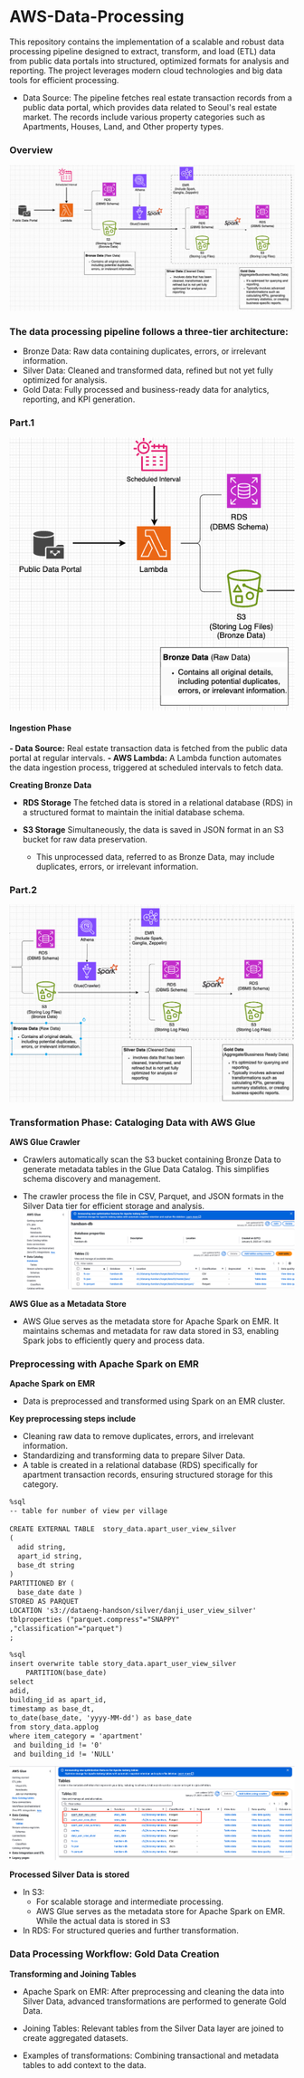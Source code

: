 # AWS-Data-Processing
This repository contains the implementation of a scalable and robust data processing pipeline designed to extract, transform, and load (ETL) data from public data portals into structured, optimized formats for analysis and reporting. The project leverages modern cloud technologies and big data tools for efficient processing.

- Data Source: The pipeline fetches real estate transaction records from a public data portal, which provides data related to Seoul's real estate market. The records include various property categories such as Apartments, Houses, Land, and Other property types.


### Overview

![](images/overview.png)
### The data processing pipeline follows a three-tier architecture:
- Bronze Data: Raw data containing duplicates, errors, or irrelevant information.
- Silver Data: Cleaned and transformed data, refined but not yet fully optimized for analysis.
- Gold Data: Fully processed and business-ready data for analytics, reporting, and KPI generation.

### Part.1

![](images/part1.png)

#### Ingestion Phase

**- Data Source:** Real estate transaction data is fetched from the public data portal at regular intervals.
**- AWS Lambda:** A Lambda function automates the data ingestion process, triggered at scheduled intervals to fetch data.

**Creating Bronze Data**

- **RDS Storage** The fetched data is stored in a relational database (RDS) in a structured format to maintain the initial database schema.

- **S3 Storage** Simultaneously, the data is saved in JSON format in an S3 bucket for raw data preservation.
    - This unprocessed data, referred to as Bronze Data, may include duplicates, errors, or irrelevant information.

### Part.2

![](images/part2.png)
### Transformation Phase: Cataloging Data with AWS Glue

**AWS Glue Crawler**
- Crawlers automatically scan the S3 bucket containing Bronze Data to generate metadata tables in the Glue Data Catalog. This simplifies schema discovery and management.

- The crawler process the file in CSV, Parquet, and JSON formats in the Silver Data tier for efficient storage and analysis.
![](images/athena.png)

**AWS Glue as a Metadata Store**
- AWS Glue serves as the metadata store for Apache Spark on EMR. It maintains schemas and metadata for raw data stored in S3, enabling Spark jobs to efficiently query and process data.


### Preprocessing with Apache Spark on EMR

**Apache Spark on EMR**
 - Data is preprocessed and transformed using Spark on an EMR cluster.

**Key preprocessing steps include**
- Cleaning raw data to remove duplicates, errors, and irrelevant information.
- Standardizing and transforming data to prepare Silver Data.
- A table is created in a relational database (RDS) specifically for apartment transaction records, ensuring structured storage for this category.
```
%sql
-- table for number of view per village 

CREATE EXTERNAL TABLE  story_data.apart_user_view_silver
(
  adid string, 
  apart_id string,
  base_dt string
)
PARTITIONED BY ( 
  base_date date )
STORED AS PARQUET
LOCATION 's3://dataeng-handson/silver/danji_user_view_silver'
tblproperties ("parquet.compress"="SNAPPY" ,"classification"="parquet")
;
```
```
%sql
insert overwrite table story_data.apart_user_view_silver
    PARTITION(base_date)  
select 
adid,
building_id as apart_id,
timestamp as base_dt,
to_date(base_date, 'yyyy-MM-dd') as base_date 
from story_data.applog
where item_category = 'apartment'
 and building_id != '0'
 and building_id != 'NULL'
```
![](images/silver_data_creation.png)

**Processed Silver Data is stored**
- In S3: 
    - For scalable storage and intermediate processing.
    - AWS Glue serves as the metadata store for Apache Spark on EMR. While the actual data is stored in S3
- In RDS: For structured queries and further transformation.

### Data Processing Workflow: Gold Data Creation
**Transforming and Joining Tables**

- Apache Spark on EMR: After preprocessing and cleaning the data into Silver Data, advanced transformations are performed to generate Gold Data.

- Joining Tables: Relevant tables from the Silver Data layer are joined to create aggregated datasets.

- Examples of transformations:
Combining transactional and metadata tables to add context to the data.

